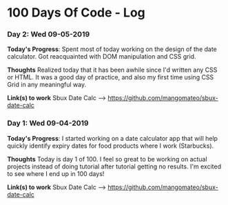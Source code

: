 # 100 Days Of Code - Log



### Day 2: Wed 09-05-2019

**Today's Progress**: Spent most of today working on the design of the date calculator. Got reacquainted with DOM manipulation and CSS grid.  

**Thoughts** Realized today that it has been awhile since I'd written any CSS or HTML. It was a good day of practice, and also my first time using CSS Grid in any meaningful way. 

**Link(s) to work**
Sbux Date Calc --> https://github.com/mangomateo/sbux-date-calc



### Day 1: Wed 09-04-2019

**Today's Progress**: I started working on a date calculator app that will help quickly identify expiry dates for food products where I work (Starbucks).

**Thoughts** Today is day 1 of 100. I feel so great to be working on actual projects instead of doing tutorial after tutorial getting no results. I'm excited to see where I end up in 100 days!

**Link(s) to work**
Sbux Date Calc --> https://github.com/mangomateo/sbux-date-calc

